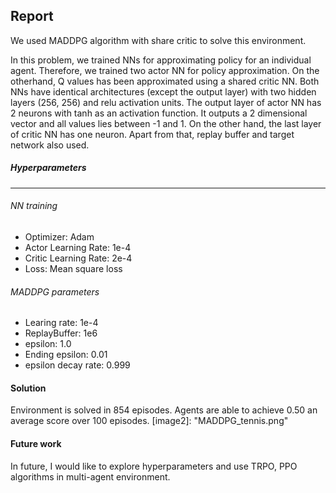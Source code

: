 ## Report 


[image1]: https://user-images.githubusercontent.com/10624937/42135623-e770e354-7d12-11e8-998d-29fc74429ca2.gif "Trained Agent"
 
 
We used MADDPG algorithm with share critic to solve this environment. 

In this problem, we trained NNs for approximating policy for an individual agent.
 Therefore, we trained two actor NN for policy approximation. On the otherhand, 
 Q values has been approximated using a shared critic NN. Both NNs have identical
  architectures (except the output layer) with two hidden layers (256, 256) and
 relu activation units. The output layer of actor NN has 2 neurons with tanh as
  an activation function. It outputs a 2 dimensional vector and all values lies between -1 and 1. On the other hand, the last layer of critic NN has one neuron. Apart from that, replay buffer and
target network also used. 
 
 
 #####  Hyperparameters
 --------------------
 
 ###### NN training

  - Optimizer: Adam
  - Actor Learning Rate: 1e-4
  - Critic Learning Rate: 2e-4
  - Loss: Mean square loss
  
 ###### MADDPG parameters
  - Learing rate: 1e-4
  - ReplayBuffer: 1e6
  - epsilon: 1.0 
  - Ending epsilon: 0.01 
  - epsilon decay rate: 0.999
  

#### Solution
Environment is solved in 854 episodes. 
Agents are able to achieve 0.50 an average score over 100 episodes. 
[image2]: "MADDPG_tennis.png"
#### Future work 

In future, I would like to explore hyperparameters and use TRPO, PPO algorithms in multi-agent environment.  
